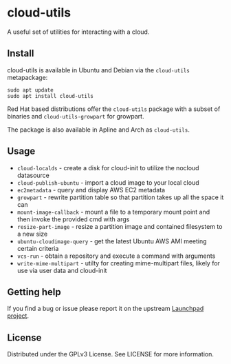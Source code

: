 # cloud-utils

A useful set of utilities for interacting with a cloud.

## Install

cloud-utils is available in Ubuntu and Debian via the `cloud-utils` metapackage:

```shell
sudo apt update
sudo apt install cloud-utils
```

Red Hat based distributions offer the `cloud-utils` package with a subset of binaries and `cloud-utils-growpart` for growpart.

The package is also available in Apline and Arch as `cloud-utils`.

## Usage

* `cloud-localds` - create a disk for cloud-init to utilize the nocloud datasource
* `cloud-publish-ubuntu` - import a cloud image to your local cloud
* `ec2metadata` - query and display AWS EC2 metadata
* `growpart` - rewrite partition table so that partition takes up all the space it can
* `mount-image-callback` - mount a file to a temporary mount point and then invoke the provided cmd with args
* `resize-part-image` - resize a partition image and contained filesystem to a new size
* `ubuntu-cloudimage-query` - get the latest Ubuntu AWS AMI meeting certain criteria
* `vcs-run` - obtain a repository and execute a command with arguments
* `write-mime-multipart` - utilty for creating mime-multipart files, likely for use via user data and cloud-init

## Getting help

If you find a bug or issue please report it on the upstream [Launchpad project](https://bugs.launchpad.net/cloud-utils/+filebug).

## License

Distributed under the GPLv3 License. See LICENSE for more information.

